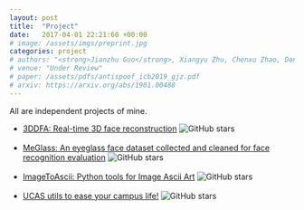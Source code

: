 ```yaml
---
layout: post
title:  "Project"
date:   2017-04-01 22:21:60 +00:00
# image: /assets/imgs/preprint.jpg
categories: project
# authors: "<strong>Jianzhu Guo</strong>, Xiangyu Zhu, Chenxu Zhao, Dong Cao, Zhen Lei, Stan Z. Li"
# venue: "Under Review"
# paper: /assets/pdfs/antispoof_icb2019_gjz.pdf
# arxiv: https://arxiv.org/abs/1901.00488
---
```

All are independent projects of mine.
<ul>
    <li>
        <a href="https://github.com/cleardusk/3DDFA">3DDFA: Real-time 3D face reconstruction</a> <img src="https://img.shields.io/github/stars/cleardusk/3DDFA.svg" alt="GitHub stars" title="">
    </li><br>
    <li>
        <a href="https://github.com/cleardusk/MeGlass">MeGlass: An eyeglass face dataset collected and cleaned for face recognition evaluation</a> <img src="https://img.shields.io/github/stars/cleardusk/MeGlass.svg" alt="GitHub stars" title="">
    </li><br>
    <li>
        <a href="https://github.com/cleardusk/ImageToAscii">ImageToAscii: Python tools for Image Ascii Art</a> <img src="https://img.shields.io/github/stars/cleardusk/ImageToAscii.svg" alt="GitHub stars" title="">
    </li><br>
    <li>
        <a href="https://github.com/cleardusk/UCAS">UCAS utils to ease your campus life!</a> <img src="https://img.shields.io/github/stars/cleardusk/UCAS.svg" alt="GitHub stars" title="">
    </li>
</ul>
